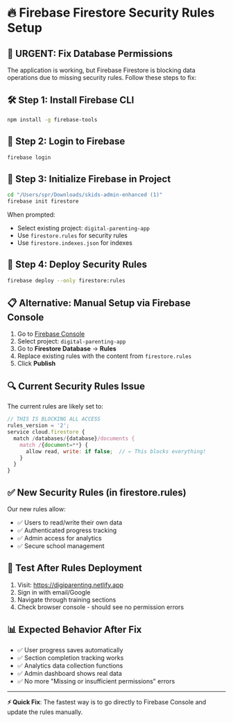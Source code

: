 # 🔥 Firebase Firestore Security Rules Setup

## 🚨 URGENT: Fix Database Permissions

The application is working, but Firebase Firestore is blocking data operations due to missing security rules. Follow these steps to fix:

## 🛠️ Step 1: Install Firebase CLI

```bash
npm install -g firebase-tools
```

## 🔐 Step 2: Login to Firebase

```bash
firebase login
```

## 📁 Step 3: Initialize Firebase in Project

```bash
cd "/Users/spr/Downloads/skids-admin-enhanced (1)"
firebase init firestore
```

When prompted:
- Select existing project: `digital-parenting-app`
- Use `firestore.rules` for security rules
- Use `firestore.indexes.json` for indexes

## 🚀 Step 4: Deploy Security Rules

```bash
firebase deploy --only firestore:rules
```

## 📋 Alternative: Manual Setup via Firebase Console

1. Go to [Firebase Console](https://console.firebase.google.com/)
2. Select project: `digital-parenting-app`
3. Go to **Firestore Database** → **Rules**
4. Replace existing rules with the content from `firestore.rules`
5. Click **Publish**

## 🔍 Current Security Rules Issue

The current rules are likely set to:
```javascript
// THIS IS BLOCKING ALL ACCESS
rules_version = '2';
service cloud.firestore {
  match /databases/{database}/documents {
    match /{document=**} {
      allow read, write: if false;  // ← This blocks everything!
    }
  }
}
```

## ✅ New Security Rules (in firestore.rules)

Our new rules allow:
- ✅ Users to read/write their own data
- ✅ Authenticated progress tracking
- ✅ Admin access for analytics
- ✅ Secure school management

## 🧪 Test After Rules Deployment

1. Visit: https://digiparenting.netlify.app
2. Sign in with email/Google
3. Navigate through training sections
4. Check browser console - should see no permission errors

## 📊 Expected Behavior After Fix

- ✅ User progress saves automatically
- ✅ Section completion tracking works
- ✅ Analytics data collection functions
- ✅ Admin dashboard shows real data
- ✅ No more "Missing or insufficient permissions" errors

---

**⚡ Quick Fix**: The fastest way is to go directly to Firebase Console and update the rules manually.

